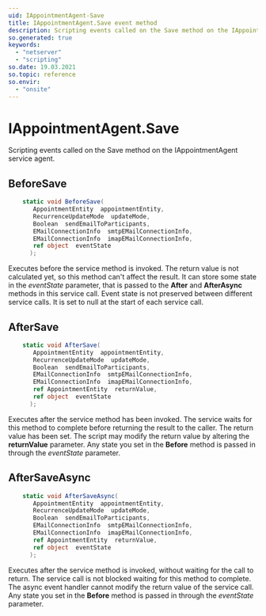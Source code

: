 ```yaml
---
uid: IAppointmentAgent-Save
title: IAppointmentAgent.Save event method
description: Scripting events called on the Save method on the IAppointmentAgent service agent.
so.generated: true
keywords:
  - "netserver"
  - "scripting"
so.date: 19.03.2021
so.topic: reference
so.envir:
  - "onsite"
---
```

# IAppointmentAgent.Save

Scripting events called on the <see cref='M:SuperOffice.CRM.Services.IAppointmentAgent.Save'>Save</see> method on the <see cref='IAppointmentAgent'>IAppointmentAgent</see>  service agent.

## BeforeSave
```cs
    static void BeforeSave(
       AppointmentEntity  appointmentEntity,
       RecurrenceUpdateMode  updateMode,
       Boolean  sendEmailToParticipants,
       EMailConnectionInfo  smtpEMailConnectionInfo,
       EMailConnectionInfo  imapEMailConnectionInfo,
       ref object  eventState
      );
```
Executes before the service method is invoked.
The return value is not calculated yet, so this method can't affect the result.
It can store some state in the *eventState* parameter, that is passed to the **After** and **AfterAsync** methods in this service call.
Event state is not preserved between different service calls. It is set to null at the start of each service call.
## AfterSave
```cs
    static void AfterSave(
       AppointmentEntity  appointmentEntity,
       RecurrenceUpdateMode  updateMode,
       Boolean  sendEmailToParticipants,
       EMailConnectionInfo  smtpEMailConnectionInfo,
       EMailConnectionInfo  imapEMailConnectionInfo,
       ref AppointmentEntity  returnValue,
       ref object  eventState
      );
```
Executes after the service method has been invoked. The service waits for this method to complete before returning the result to the caller.
The return value has been set. The script may modify the return value by altering the **returnValue** parameter.
Any state you set in the **Before** method is passed in through the *eventState* parameter.
## AfterSaveAsync
```cs
    static void AfterSaveAsync(
       AppointmentEntity  appointmentEntity,
       RecurrenceUpdateMode  updateMode,
       Boolean  sendEmailToParticipants,
       EMailConnectionInfo  smtpEMailConnectionInfo,
       EMailConnectionInfo  imapEMailConnectionInfo,
       ref AppointmentEntity  returnValue,
       ref object  eventState
      );
```
Executes after the service method is invoked, without waiting for the call to return.
The service call is not blocked waiting for this method to complete.
The async event handler cannot modify the return value of the service call.
Any state you set in the **Before** method is passed in through the *eventState* parameter.

